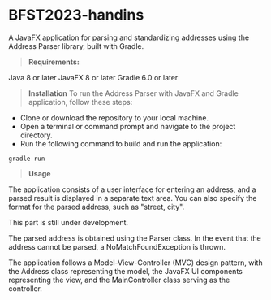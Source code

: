 # BFST2023-handins

A JavaFX application for parsing and standardizing addresses using the Address Parser library, built with Gradle.

> **Requirements:**

Java 8 or later
JavaFX 8 or later
Gradle 6.0 or later

> **Installation**
To run the Address Parser with JavaFX and Gradle application, follow these steps:

- Clone or download the repository to your local machine.
- Open a terminal or command prompt and navigate to the project directory.
- Run the following command to build and run the application:

```
gradle run
```

> **Usage**

The application consists of a user interface for entering an address, and a parsed result is displayed in a separate text area. You can also specify the format for the parsed address, such as "street, city".

This part is still under development.

The parsed address is obtained using the Parser class. In the event that the address cannot be parsed, a NoMatchFoundException is thrown.

The application follows a Model-View-Controller (MVC) design pattern, with the Address class representing the model, the JavaFX UI components representing the view, and the MainController class serving as the controller.
